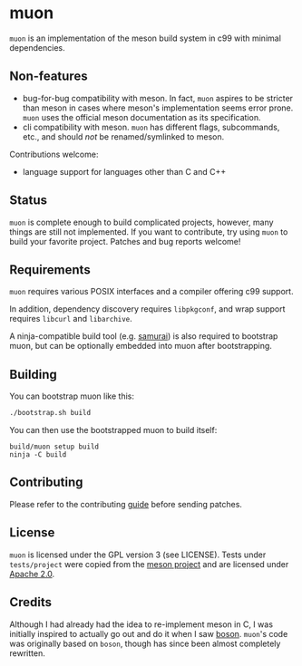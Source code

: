 # muon

`muon` is an implementation of the meson build system in c99 with minimal
dependencies.

## Non-features

- bug-for-bug compatibility with meson.  In fact, `muon` aspires to be stricter
  than meson in cases where meson's implementation seems error prone.  `muon`
  uses the official meson documentation as its specification.
- cli compatibility with meson.  `muon` has different flags, subcommands, etc.,
  and should _not_ be renamed/symlinked to meson.

Contributions welcome:
- language support for languages other than C and C++

## Status

`muon` is complete enough to build complicated projects, however, many things
are still not implemented.  If you want to contribute, try using `muon` to build
your favorite project.  Patches and bug reports welcome!

## Requirements

`muon` requires various POSIX interfaces and a compiler offering c99 support.

In addition, dependency discovery requires `libpkgconf`, and wrap support
requires `libcurl` and `libarchive`.

A ninja-compatible build tool (e.g.
[samurai](https://github.com/michaelforney/samurai)) is also required to
bootstrap muon, but can be optionally embedded into muon after bootstrapping.

## Building

You can bootstrap muon like this:

```sh
./bootstrap.sh build
```

You can then use the bootstrapped muon to build itself:

```
build/muon setup build
ninja -C build
```

## Contributing

Please refer to the contributing
[guide](https://git.sr.ht/~lattis/muon/tree/master/item/CONTRIBUTING.md) before
sending patches.

## License

`muon` is licensed under the GPL version 3 (see LICENSE).  Tests under
`tests/project` were copied from the [meson
project](https://github.com/mesonbuild/meson/tree/master/test%20cases) and are
licensed under [Apache 2.0](https://www.apache.org/licenses/LICENSE-2.0.txt).

## Credits

Although I had already had the idea to re-implement meson in C, I was initially
inspired to actually go out and do it when I saw
[boson](https://sr.ht/~bl4ckb0ne/boson/).  `muon`'s code was originally based on
`boson`, though has since been almost completely rewritten.
